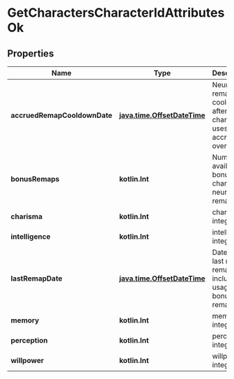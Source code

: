 
# GetCharactersCharacterIdAttributesOk

## Properties
Name | Type | Description | Notes
------------ | ------------- | ------------- | -------------
**accruedRemapCooldownDate** | [**java.time.OffsetDateTime**](java.time.OffsetDateTime.md) | Neural remapping cooldown after a character uses remap accrued over time |  [optional]
**bonusRemaps** | **kotlin.Int** | Number of available bonus character neural remaps |  [optional]
**charisma** | **kotlin.Int** | charisma integer | 
**intelligence** | **kotlin.Int** | intelligence integer | 
**lastRemapDate** | [**java.time.OffsetDateTime**](java.time.OffsetDateTime.md) | Datetime of last neural remap, including usage of bonus remaps |  [optional]
**memory** | **kotlin.Int** | memory integer | 
**perception** | **kotlin.Int** | perception integer | 
**willpower** | **kotlin.Int** | willpower integer | 



